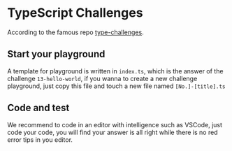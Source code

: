 # TypeScript Challenges

According to the famous repo [type-challenges](https://github.com/type-challenges/type-challenges).

## Start your playground

A template for playground is written in `index.ts`, which is the answer of the challenge `13-hello-world`, if you wanna to create a new challenge playground, just copy this file and touch a new file named `[No.]-[title].ts`

## Code and test

We recommend to code in an editor with intelligence such as VSCode, just code your code, you will find your answer is all right while there is no red error tips in you editor.

